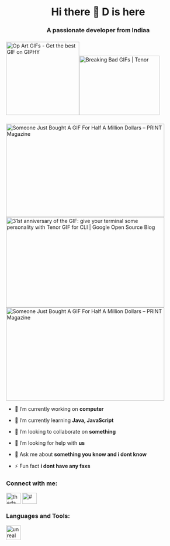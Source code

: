 <h1 align="center">Hi there 👋 D is here</h1>
<h3 align="center">A passionate developer from Indiaa</h3>
<img src="https://media2.giphy.com/media/IfxBjGrbIK3vwkODkA/200.gif" jsaction="load:XAeZkd;" jsname="HiaYvf" class="n3VNCb KAlRDb" alt="Op Art GIFs - Get the best GIF on GIPHY" data-noaft="1" style="width: 200px; height: 200px; margin: 5.3px 0px;"><img src="https://media.tenor.com/GIVLitDIxr8AAAAM/breaking-bad-walter-white.gif" jsaction="load:XAeZkd;" jsname="HiaYvf" class="n3VNCb KAlRDb" alt="Breaking Bad GIFs | Tenor" data-noaft="1" style="width: 220px; height: 162px; margin: 24.3px 0px;"><img src="https://i0.wp.com/www.printmag.com/wp-content/uploads/2021/02/4cbe8d_f1ed280…mv2.gif?fit=476%2C280&ssl=1" jsaction="load:XAeZkd;" jsname="HiaYvf" class="n3VNCb KAlRDb" alt="Someone Just Bought A GIF For Half A Million Dollars – PRINT Magazine" data-noaft="1" style="width: 433px; height: 254.706px; margin: 0px;"><img src="https://1.bp.blogspot.com/-WuOcrksAEuE/WyFnD63-nlI/AAAAAAAABm0/iXeNp_2uGvwb-K7xlwlMbGQuBJqv4SX7gCEwYBhgL/s1600/gifs-on-cli.gif" jsaction="load:XAeZkd;" jsname="HiaYvf" class="n3VNCb KAlRDb" alt="31st anniversary of the GIF: give your terminal some personality with Tenor GIF for CLI | Google Open Source Blog" data-noaft="1" style="width: 433px; height: 247.171px; margin: 0px;"><img src="https://i0.wp.com/www.printmag.com/wp-content/uploads/2021/02/4cbe8d_f1ed280…mv2.gif?fit=476%2C280&ssl=1" jsaction="load:XAeZkd;" jsname="HiaYvf" class="n3VNCb KAlRDb" alt="Someone Just Bought A GIF For Half A Million Dollars – PRINT Magazine" data-noaft="1" style="width: 433px; height: 254.706px; margin: 0px;">

- 🔭 I’m currently working on **computer**

- 🌱 I’m currently learning **Java, JavaScript**

- 👯 I’m looking to collaborate on **something**

- 🤝 I’m looking for help with **us**

- 💬 Ask me about **something you know and i dont know**

- ⚡ Fun fact **i dont have any faxs**

<h3 align="left">Connect with me:</h3>
<p align="left">
<a href="https://www.youtube.com/c/thedawarrior" target="blank"><img align="center" src="https://raw.githubusercontent.com/rahuldkjain/github-profile-readme-generator/master/src/images/icons/Social/youtube.svg" alt="thedawarrior" height="30" width="40" /></a>
<a href="https://discord.gg/#" target="blank"><img align="center" src="https://raw.githubusercontent.com/rahuldkjain/github-profile-readme-generator/master/src/images/icons/Social/discord.svg" alt="#" height="30" width="40" /></a>
</p>

<h3 align="left">Languages and Tools:</h3>
<p align="left"> <a href="https://unrealengine.com/" target="_blank" rel="noreferrer"> <img src="https://raw.githubusercontent.com/kenangundogan/fontisto/036b7eca71aab1bef8e6a0518f7329f13ed62f6b/icons/svg/brand/unreal-engine.svg" alt="unreal" width="40" height="40"/> </a> </p>
